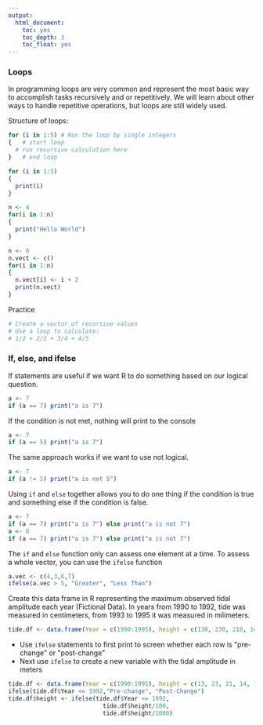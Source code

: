 ```yaml
---
output:
  html_document:
    toc: yes
    toc_depth: 3
    toc_float: yes
---
```


### Loops
In programming loops are very common and represent the most basic way to accomplish tasks recursively and or repetitively. We will learn about other ways to handle repetitive operations, but loops are still widely used.

Structure of loops:

```r
for (i in 1:5) # Run the loop by single integers
{   # start loop
  # run recursive calculation here
}   # end loop
```


```r
for (i in 1:5) 
{
  print(i)
}
```


```r
n <- 4
for(i in 1:n) 
{
  print("Hello World")
}
```


```r
n <- 8
n.vect <- c()
for(i in 1:n) 
{
  n.vect[i] <- i + 2
  print(n.vect)
}
```

Practice

```r
# Create a vector of recursive values
# Use a loop to calculate:
# 1/2 + 2/3 + 3/4 + 4/5
```

### If, else, and ifelse 
If statements are useful if we want R to do something based on our logical question.

```r
a <- 7
if (a == 7) print("a is 7")
```

If the condition is not met, nothing will print to the console

```r
a <- 7
if (a == 5) print("a is 7")
```

The same approach works if we want to use not logical.

```r
a <- 7
if (a != 5) print("a is not 5")
```

Using `if` and `else` together allows you to do one thing if the condition is true and something else if the condition is false. 

```r
a <- 7
if (a == 7) print("a is 7") else print("a is not 7")
a <- 8
if (a == 7) print("a is 7") else print("a is not 7")
```

The `if` and `else` function only can assess one element at a time. To assess a whole vector, you can use the `ifelse` function

```r
a.vec <- c(4,3,6,7)
ifelse(a.vec > 5, "Greater", "Less Than")
```

Create this data frame in R representing the maximum observed tidal amplitude each year (Fictional Data). In years from 1990 to 1992, tide  was measured in centimeters, from 1993 to 1995 it was measured in milimeters. 

```r
tide.df <- data.frame(Year = c(1990:1995), height = c(130, 230, 210, 1450, 1870, 2200 ))
```
+ Use `ifelse` statements to first print to screen whether each row is "pre-change" or "post-change"
+ Next use `ifelse` to create a new variable with the tidal amplitude in meters


```r
tide.df <- data.frame(Year = c(1990:1995), height = c(13, 23, 21, 14, 18, 22))
ifelse(tide.df$Year <= 1992,"Pre-change", "Post-Change")
tide.df$height <- ifelse(tide.df$Year <= 1992, 
                           tide.df$height/100, 
                           tide.df$height/1000)
```
